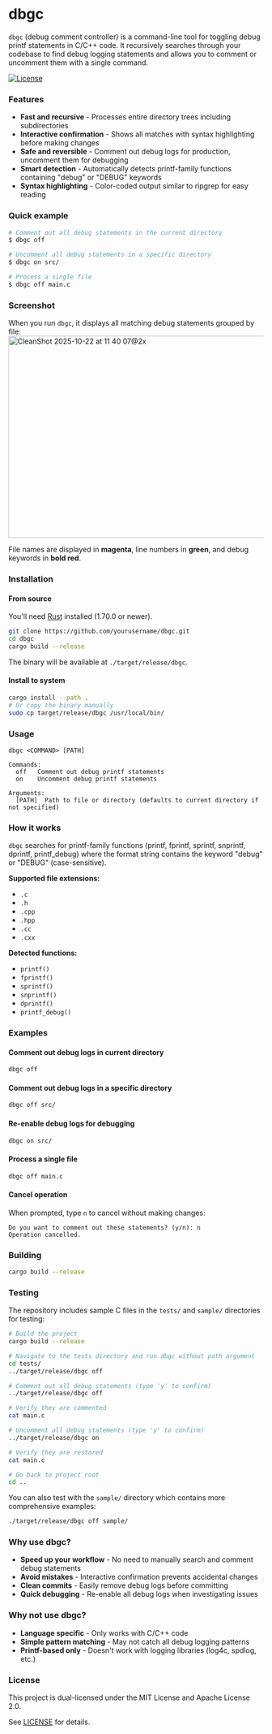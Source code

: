 # dbgc

`dbgc` (debug comment controller) is a command-line tool for toggling debug printf statements in C/C++ code. It recursively searches through your codebase to find debug logging statements and allows you to comment or uncomment them with a single command.

[![License](https://img.shields.io/badge/license-MIT%2FApache--2.0-blue.svg)](LICENSE)

### Features

* **Fast and recursive** - Processes entire directory trees including subdirectories
* **Interactive confirmation** - Shows all matches with syntax highlighting before making changes
* **Safe and reversible** - Comment out debug logs for production, uncomment them for debugging
* **Smart detection** - Automatically detects printf-family functions containing "debug" or "DEBUG" keywords
* **Syntax highlighting** - Color-coded output similar to ripgrep for easy reading

### Quick example

```bash
# Comment out all debug statements in the current directory
$ dbgc off

# Uncomment all debug statements in a specific directory
$ dbgc on src/

# Process a single file
$ dbgc off main.c
```

### Screenshot

When you run `dbgc`, it displays all matching debug statements grouped by file:
<img width="510" height="398" alt="CleanShot 2025-10-22 at 11 40 07@2x" src="https://github.com/user-attachments/assets/c37704fd-cef6-4cd9-a454-977f59969690" />

File names are displayed in **magenta**, line numbers in **green**, and debug keywords in **bold red**.

### Installation

#### From source

You'll need [Rust](https://www.rust-lang.org/) installed (1.70.0 or newer).

```bash
git clone https://github.com/yourusername/dbgc.git
cd dbgc
cargo build --release
```

The binary will be available at `./target/release/dbgc`.

#### Install to system

```bash
cargo install --path .
# Or copy the binary manually
sudo cp target/release/dbgc /usr/local/bin/
```

### Usage

```
dbgc <COMMAND> [PATH]

Commands:
  off   Comment out debug printf statements
  on    Uncomment debug printf statements

Arguments:
  [PATH]  Path to file or directory (defaults to current directory if not specified)
```

### How it works

`dbgc` searches for printf-family functions (printf, fprintf, sprintf, snprintf, dprintf, printf_debug) where the format string contains the keyword "debug" or "DEBUG" (case-sensitive).

**Supported file extensions:**
- `.c`
- `.h`
- `.cpp`
- `.hpp`
- `.cc`
- `.cxx`

**Detected functions:**
- `printf()`
- `fprintf()`
- `sprintf()`
- `snprintf()`
- `dprintf()`
- `printf_debug()`

### Examples

#### Comment out debug logs in current directory

```bash
dbgc off
```

#### Comment out debug logs in a specific directory

```bash
dbgc off src/
```

#### Re-enable debug logs for debugging

```bash
dbgc on src/
```

#### Process a single file

```bash
dbgc off main.c
```

#### Cancel operation

When prompted, type `n` to cancel without making changes:

```
Do you want to comment out these statements? (y/n): n
Operation cancelled.
```

### Building

```bash
cargo build --release
```

### Testing

The repository includes sample C files in the `tests/` and `sample/` directories for testing:

```bash
# Build the project
cargo build --release

# Navigate to the tests directory and run dbgc without path argument
cd tests/
../target/release/dbgc off

# Comment out all debug statements (type 'y' to confirm)
../target/release/dbgc off

# Verify they are commented
cat main.c

# Uncomment all debug statements (type 'y' to confirm)
../target/release/dbgc on

# Verify they are restored
cat main.c

# Go back to project root
cd ..
```

You can also test with the `sample/` directory which contains more comprehensive examples:

```bash
./target/release/dbgc off sample/
```

### Why use dbgc?

* **Speed up your workflow** - No need to manually search and comment debug statements
* **Avoid mistakes** - Interactive confirmation prevents accidental changes
* **Clean commits** - Easily remove debug logs before committing
* **Quick debugging** - Re-enable all debug logs when investigating issues

### Why not use dbgc?

* **Language specific** - Only works with C/C++ code
* **Simple pattern matching** - May not catch all debug logging patterns
* **Printf-based only** - Doesn't work with logging libraries (log4c, spdlog, etc.)

### License

This project is dual-licensed under the MIT License and Apache License 2.0.

See [LICENSE](LICENSE) for details.
